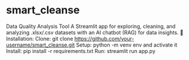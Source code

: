 # smart_cleanse
Data Quality Analysis Tool A Streamlit app for exploring, cleaning, and analyzing .xlsx/.csv datasets with an AI chatbot (RAG) for data insights.  🔧 Installation:  Clone: git clone https://github.com/your-username/smart_cleanse.git Setup: python -m venv env and activate it Install: pip install -r requirements.txt Run: streamlit run app.py
